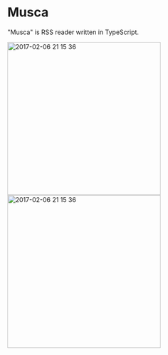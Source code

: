 # Musca
"Musca" is RSS reader written in TypeScript.

<img width="344" alt="2017-02-06 21 15 36" src="https://cloud.githubusercontent.com/assets/10832834/22675142/3d7497dc-ed27-11e6-88d5-879677265ae6.png">
<img width="344" alt="2017-02-06 21 15 36" src="https://cloud.githubusercontent.com/assets/10832834/22675152/51388c38-ed27-11e6-9d6b-610605a51a1e.png">
